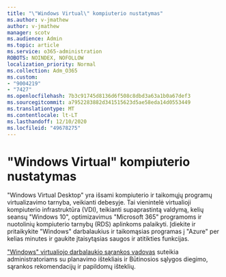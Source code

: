 ```yaml
---
title: "\"Windows Virtual\" kompiuterio nustatymas"
ms.author: v-jmathew
author: v-jmathew
manager: scotv
ms.audience: Admin
ms.topic: article
ms.service: o365-administration
ROBOTS: NOINDEX, NOFOLLOW
localization_priority: Normal
ms.collection: Adm_O365
ms.custom:
- "9004219"
- "7427"
ms.openlocfilehash: 7b3c91745d8136d6f508c8dbd3a63a1b0a67def3
ms.sourcegitcommit: a7952283882d341515623d5ae58eda14d0553449
ms.translationtype: MT
ms.contentlocale: lt-LT
ms.lasthandoff: 12/10/2020
ms.locfileid: "49678275"
---
```

# <a name="set-up-windows-virtual-desktop"></a>"Windows Virtual" kompiuterio nustatymas

"Windows Virtual Desktop" yra išsami kompiuterio ir taikomųjų programų virtualizavimo tarnyba, veikianti debesyje. Tai vienintelė virtualioji kompiuterio infrastruktūra (VDI), teikianti supaprastintą valdymą, kelių seansų "Windows 10", optimizavimus "Microsoft 365" programoms ir nuotolinių kompiuterio tarnybų (RDS) aplinkoms palaikyti. Įdiekite ir pritaikykite "Windows" darbalaukius ir taikomąsias programas į "Azure" per kelias minutes ir gaukite įtaisytąsias saugos ir atitikties funkcijas.

["Windows" virtualiojo darbalaukio sąrankos vadovas](https://go.microsoft.com/fwlink/?linkid=2146236) suteikia administratoriams su planavimo ištekliais ir Būtinosios sąlygos diegimo, sąrankos rekomendacijų ir papildomų išteklių.
